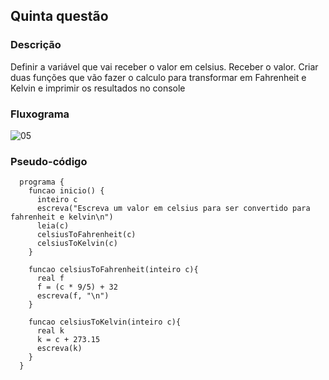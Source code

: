## Quinta questão 

### Descrição

Definir a variável que vai receber o valor em celsius. Receber o valor. Criar duas funções que vão fazer o calculo para transformar em Fahrenheit e Kelvin e imprimir os resultados no console

### Fluxograma

![05](https://user-images.githubusercontent.com/84058517/229379715-0536216a-0b7e-48c4-a866-789a626e07c6.png)

### Pseudo-código

```
  programa {
    funcao inicio() {
      inteiro c
      escreva("Escreva um valor em celsius para ser convertido para fahrenheit e kelvin\n")
      leia(c)
      celsiusToFahrenheit(c)
      celsiusToKelvin(c)
    }

    funcao celsiusToFahrenheit(inteiro c){
      real f
      f = (c * 9/5) + 32
      escreva(f, "\n")
    }

    funcao celsiusToKelvin(inteiro c){
      real k
      k = c + 273.15
      escreva(k)
    }
  }
```
